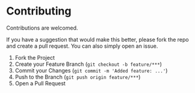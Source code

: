 # Contributing

Contributions are welcomed.

If you have a suggestion that would make this better, please fork the repo and create a pull request. You can also simply open an issue.

1. Fork the Project
2. Create your Feature Branch (`git checkout -b feature/***`)
3. Commit your Changes (`git commit -m 'Added feature: ...'`)
4. Push to the Branch (`git push origin feature/***`)
5. Open a Pull Request
